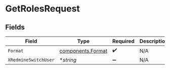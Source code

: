 # GetRolesRequest


## Fields

| Field                                                  | Type                                                   | Required                                               | Description                                            | Example                                                |
| ------------------------------------------------------ | ------------------------------------------------------ | ------------------------------------------------------ | ------------------------------------------------------ | ------------------------------------------------------ |
| `Format`                                               | [components.Format](../../models/components/format.md) | :heavy_check_mark:                                     | N/A                                                    |                                                        |
| `XRedmineSwitchUser`                                   | **string*                                              | :heavy_minus_sign:                                     | N/A                                                    | jsmith                                                 |